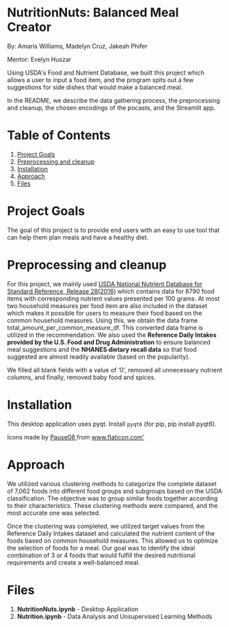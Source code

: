# NutritionNuts: Balanced Meal Creator

By: Amaris Williams, Madelyn Cruz, Jakeah Phifer

Mentor: Evelyn Huszar

Using USDA's Food and Nutrient Database, we built this project which allows a user to input a food item, and the program spits out a few suggestions for side dishes that would make a balanced meal. 

In the README, we describe the data gathering process, the preprocessing and cleanup, the chosen encodings of the pocasts, and the Streamlit app.

# Table of Contents

1. [Project Goals](https://github.com/mccruz22/NutritionNuts#project-goals)
2. [Preprocessing and cleanup](https://github.com/mccruz22/NutritionNuts#preprocessing-and-cleanup)
3. [Installation](https://github.com/mccruz22/NutritionNuts#installation)
4. [Approach](https://github.com/mccruz22/NutritionNuts#approach)
5. [Files](https://github.com/mccruz22/NutritionNuts#files)

# Project Goals
The goal of this project is to provide end users with an easy to use tool that can help them plan meals and have a healthy diet.

# Preprocessing and cleanup

For this project, we mainly used [USDA National Nutrient Database for Standard Reference, Release 28(2016)](https://www.ars.usda.gov/northeast-area/beltsville-md-bhnrc/beltsville-human-nutrition-research-center/methods-and-application-of-food-composition-laboratory/mafcl-site-pages/sr11-sr28/) which contains data for 8790 food items with corresponding nutrient values presented per 100 grams. At most two household measures per food item are also included in the dataset which makes it possible for users to measure their food based on the common household measures. Using this, we obtain the data frame total_amount_per_common_measure_df. This converted data frame is utilized in the recommendation. We also used the **Reference Daily Intakes provided by the U.S. Food and Drug Administration** to ensure balanced meal suggestions and the **NHANES dietary recall data** so that food suggested are almost readily available (based on the popularity).

We filled all blank fields with a value of ‘0’, removed all unnecessary nutrient columns, and finally, removed baby food and spices. 

# Installation

This desktop application uses pyqt. Install `pyqt6` (for pip, pip install pyqt6).

<div> Icons made by <a href="https://www.flaticon.com/authors/pause08" title="Pause08"> Pause08 </a> from <a href="https://www.flaticon.com/" title="Flaticon">www.flaticon.com'</a></div>

# Approach

We utilized various clustering methods to categorize the complete dataset of 7,062 foods into different food groups and subgroups based on the USDA classification. The objective was to group similar foods together according to their characteristics. These clustering methods were compared, and the most accurate one was selected.

Once the clustering was completed, we utilized target values from the Reference Daily Intakes dataset and calculated the nutrient content of the foods based on common household measures. This allowed us to optimize the selection of foods for a meal. Our goal was to identify the ideal combination of 3 or 4 foods that would fulfill the desired nutritional requirements and create a well-balanced meal.

# Files

1. **NutritionNuts.ipynb** - Desktop Application
2. **Nutrition.ipynb** - Data Analysis and Unsupervised Learning Methods

